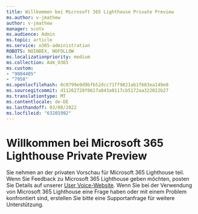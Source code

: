 ```yaml
---
title: Willkommen bei Microsoft 365 Lighthouse Private Preview
ms.author: v-jmathew
author: v-jmathew
manager: scotv
ms.audience: Admin
ms.topic: article
ms.service: o365-administration
ROBOTS: NOINDEX, NOFOLLOW
ms.localizationpriority: medium
ms.collection: Adm_O365
ms.custom:
- "9004405"
- "7958"
ms.openlocfilehash: 0c0799e9d9bfb52dcc71ff9821ab1f683ea149e0
ms.sourcegitcommit: d11262728f0617a843a0117cb5172aa322022b27
ms.translationtype: MT
ms.contentlocale: de-DE
ms.lasthandoff: 03/08/2022
ms.locfileid: "63201992"
---
```

# <a name="welcome-to-the-microsoft-365-lighthouse-private-preview"></a>Willkommen bei Microsoft 365 Lighthouse Private Preview

Sie nehmen an der privaten Vorschau für Microsoft 365 Lighthouse teil. Wenn Sie Feedback zu Microsoft 365 Lighthouse geben möchten, posten Sie Details auf unserer [User Voice-Website](https://aka.ms/M365Lighthouseuservoice). Wenn Sie bei der Verwendung von Microsoft 365 Lighthouse eine Frage haben oder mit einem Problem konfrontiert sind, erstellen Sie bitte eine Supportanfrage für weitere Unterstützung.
